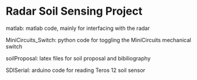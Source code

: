 # Radar Soil Sensing Project

matlab: matlab code, mainly for interfacing with the radar

MiniCircuits_Switch: python code for toggling the MiniCircuits mechanical switch

soilProposal: latex files for soil proposal and bibiliography 

SDISerial: arduino code for reading Teros 12 soil sensor
